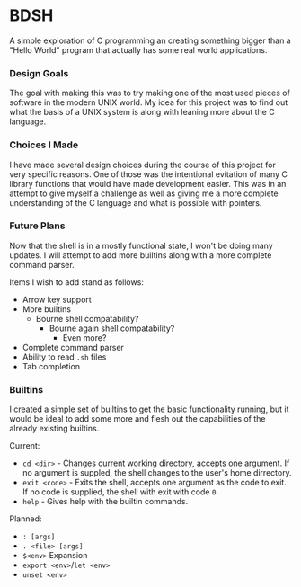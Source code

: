 # BDSH

A simple exploration of C programming an creating something bigger than a 
"Hello World" program that actually has some real world applications.

### Design Goals

The goal with making this was to try making one of the most used pieces of
software in the modern UNIX world. My idea for this project was to find out what
the basis of a UNIX system is along with leaning more about the C language.

### Choices I Made

I have made several design choices during the course of this project for very
specific reasons. One of those was the intentional evitation of many C library
functions that would have made development easier. This was in an attempt to
give myself a challenge as well as giving me a more complete understanding of
the C language and what is possible with pointers.

### Future Plans

Now that the shell is in a mostly functional state, I won't be doing many
updates. I will attempt to add more builtins along with a more complete command
parser. 

Items I wish to add stand as follows:
* Arrow key support
* More builtins
	* Bourne shell compatability?
		* Bourne again shell compatability?
			* Even more?
* Complete command parser
* Ability to read `.sh` files
* Tab completion

### Builtins
I created a simple set of builtins to get the basic functionality running, but
it would be ideal to add some more and flesh out the capabilities of the
already existing builtins.

Current:
* `cd <dir>` - Changes current working directory, accepts one argument. If no
argument is suppled, the shell changes to the user's home dirrectory.
* `exit <code>` - Exits the shell, accepts one argument as the code to exit.
If no code is supplied, the shell with exit with code `0`.
* `help` - Gives help with the builtin commands.

Planned:
* `: [args]`
* `. <file> [args]`
* `$<env>` Expansion
* `export <env>`/`let <env>`
* `unset <env>`